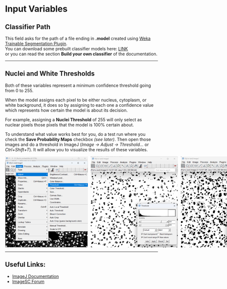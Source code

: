 
# Input Variables

## Classifier Path

This field asks for the path of a file ending in **.model** created using [Weka Trainable Segmentation Plugin](https://imagej.net/plugins/tws).  
You can download some prebuilt classifier models here: [LINK]()  
or you can read the section **Build your own classifier** of the documentation.

---

## Nuclei and White Thresholds

Both of these variables represent a minimum confidence threshold going from 0 to 255.

When the model assigns each pixel to be either nucleus, cytoplasm, or white background, it does so by assigning to each one a confidence value which represents how certain the model is about its decision.

For example, assigning a **Nuclei Threshold** of 255 will only select as nuclear pixels those pixels that the model is 100% certain about.

To understand what value works best for you, do a test run where you check the **Save Probability Maps** checkbox *(see later)*. Then open those images and do a threshold in ImageJ (*Image → Adjust → Threshold...* or *Ctrl+Shift+T*). It will allow you to visualize the results of these variables.

<div style="display: flex; gap: 10px;">
  <img src="https://github.com/sebastianmicu24/SCHEMA/blob/main/Images/Threshold%20Example%201.png" alt="Placeholder Image" width="300" height="300">
  <img src="https://github.com/sebastianmicu24/SCHEMA/blob/main/Images/Threshold%20Example%202.png" alt="Placeholder Image" width="300" height="300">
  <img src="https://github.com/sebastianmicu24/SCHEMA/blob/main/Images/Threshold%20Example%203.png" alt="Placeholder Image" width="300" height="300">
</div>

---

## Useful Links:
- [ImageJ Documentation](https://imagej.net/)
- [ImageSC Forum](https://forum.image.sc/)
